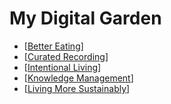 # My Digital Garden

- [[Better Eating]]
- [[Curated Recording]]
- [[Intentional Living]]
- [[Knowledge Management]]
- [[Living More Sustainably]]

[//begin]: # "Autogenerated link references for markdown compatibility"
[better eating]: docs/outlines/better-eating "Better Eating"
[curated recording]: docs/outlines/curated-recording "Curated Recording"
[intentional living]: docs/outlines/intentional-living "Intentional Living"
[knowledge management]: docs/outlines/knowledge-management "Knowledge Management"
[living more sustainably]: docs/outlines/living-more-sustainably "Living More Sustainably"
[//end]: # "Autogenerated link references"
